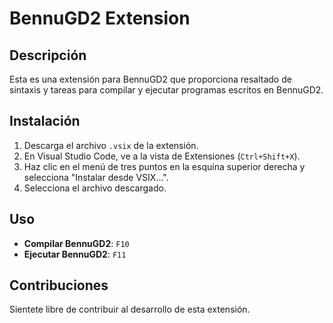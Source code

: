 # BennuGD2 Extension

## Descripción

Esta es una extensión para BennuGD2 que proporciona resaltado de sintaxis y tareas para compilar y ejecutar programas escritos en BennuGD2.

## Instalación

1. Descarga el archivo `.vsix` de la extensión.
2. En Visual Studio Code, ve a la vista de Extensiones (`Ctrl+Shift+X`).
3. Haz clic en el menú de tres puntos en la esquina superior derecha y selecciona "Instalar desde VSIX...".
4. Selecciona el archivo descargado.

## Uso

- **Compilar BennuGD2**: `F10`
- **Ejecutar BennuGD2**: `F11`

## Contribuciones

Sientete libre de contribuir al desarrollo de esta extensión.
